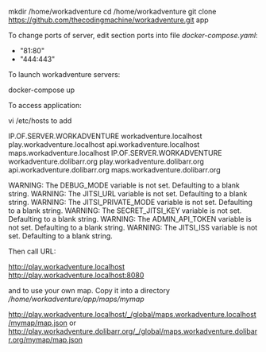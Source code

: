 
mkdir /home/workadventure
cd /home/workadventure
git clone https://github.com/thecodingmachine/workadventure.git app

To change ports of server, edit section ports into file *docker-compose.yaml*:
   - "81:80"
   - "444:443"
   

To launch workadventure servers:

docker-compose up


To access application:

vi /etc/hosts to add

IP.OF.SERVER.WORKADVENTURE workadventure.localhost play.workadventure.localhost api.workadventure.localhost maps.workadventure.localhost
IP.OF.SERVER.WORKADVENTURE workadventure.dolibarr.org play.workadventure.dolibarr.org api.workadventure.dolibarr.org maps.workadventure.dolibarr.org


WARNING: The DEBUG_MODE variable is not set. Defaulting to a blank string.
WARNING: The JITSI_URL variable is not set. Defaulting to a blank string.
WARNING: The JITSI_PRIVATE_MODE variable is not set. Defaulting to a blank string.
WARNING: The SECRET_JITSI_KEY variable is not set. Defaulting to a blank string.
WARNING: The ADMIN_API_TOKEN variable is not set. Defaulting to a blank string.
WARNING: The JITSI_ISS variable is not set. Defaulting to a blank string.

Then call URL:

http://play.workadventure.localhost
http://play.workadventure.localhost:8080

and to use your own map. Copy it into a directory */home/workadventure/app/maps/mymap*

http://play.workadventure.localhost/_/global/maps.workadventure.localhost/mymap/map.json
or
http://play.workadventure.dolibarr.org/_/global/maps.workadventure.dolibarr.org/mymap/map.json







   